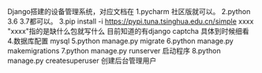 Django搭建的设备管理系统，对应文档在
1.pycharm 社区版就可以。
2.python 3.6 3.7都可以。
3.pip install -i https://pypi.tuna.tsinghua.edu.cn/simple xxxx
"xxxx"指的是缺什么包就写什么  目前知道的有django  captcha 具体到时候细看
4.数据库配置 mysql
5.python manage.py migrate
6.python manage.py makemigrations
7.python manage.py runserver  启动程序
8.python manage.py createsuperuser 创建后台管理用户